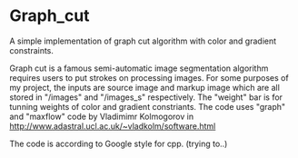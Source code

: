# Graph_cut
A simple implementation of graph cut algorithm with color and gradient constraints.

Graph cut is a famous semi-automatic image segmentation algorithm requires users to put strokes on processing images. For some purposes of my project, the inputs are source image and markup image which are all stored in "/images" and "/images_s" respectively. The "weight" bar is for tunning weights of color and gradient constriants. The code uses "graph" and "maxflow" code by Vladimimr Kolmogorov in http://www.adastral.ucl.ac.uk/~vladkolm/software.html

The code is according to Google style for cpp. (trying to..)
